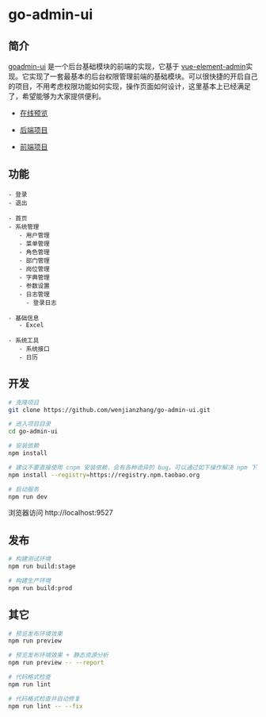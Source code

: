 # go-admin-ui

## 简介

[goadmin-ui](https://github.com/wenjianzhang/go-admin-ui) 是一个后台基础模块的前端的实现，它基于 [vue-element-admin](https://panjiachen.github.io/vue-element-admin)实现。它实现了一套最基本的后台权限管理前端的基础模块。可以很快捷的开启自己的项目，不用考虑权限功能如何实现，操作页面如何设计，这里基本上已经满足了，希望能够为大家提供便利。

- [在线预览](http://www.zhangwj.com/#/login)

- [后端项目](https://github.com/wenjianzhang/go-admin)

- [前端项目](https://github.com/wenjianzhang/go-admin-ui)



## 功能

```
- 登录
- 退出

- 首页
- 系统管理
   - 用户管理
   - 菜单管理
   - 角色管理
   - 部门管理
   - 岗位管理
   - 字典管理
   - 参数设置
   - 日志管理
     - 登录日志

- 基础信息
   - Excel

- 系统工具
   - 系统接口
   - 日历

```

## 开发

```bash
# 克隆项目
git clone https://github.com/wenjianzhang/go-admin-ui.git

# 进入项目目录
cd go-admin-ui

# 安装依赖
npm install

# 建议不要直接使用 cnpm 安装依赖，会有各种诡异的 bug。可以通过如下操作解决 npm 下载速度慢的问题
npm install --registry=https://registry.npm.taobao.org

# 启动服务
npm run dev
```

浏览器访问 http://localhost:9527

## 发布

```bash
# 构建测试环境
npm run build:stage

# 构建生产环境
npm run build:prod
```

## 其它

```bash
# 预览发布环境效果
npm run preview

# 预览发布环境效果 + 静态资源分析
npm run preview -- --report

# 代码格式检查
npm run lint

# 代码格式检查并自动修复
npm run lint -- --fix
```
